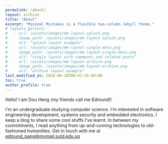 ```yaml
---
permalink: /about/
layout: archive
title: "About"
excerpt: "Minimal Mistakes is a flexible two-column Jekyll theme."
# layouts_gallery:
#   - url: /assets/images/mm-layout-splash.png
#     image_path: /assets/images/mm-layout-splash.png
#     alt: "splash layout example"
#   - url: /assets/images/mm-layout-single-meta.png
#     image_path: /assets/images/mm-layout-single-meta.png
#     alt: "single layout with comments and related posts"
#   - url: /assets/images/mm-layout-archive.png
#     image_path: /assets/images/mm-layout-archive.png
#     alt: "archive layout example"
last_modified_at: 2018-04-10T08:41:35-04:00
toc: true
author_profile: true
---
```


Hello! I am Dou Heng (my friends call me Edmund!)

I'm an undergraduate studying computer science. I'm interested in software engineering development, systems security and embedded electronics. I keep a blog to share some cool stuffs I've learnt. In between my commitments, I read anything from up-and-coming technologies to old-fashioned humanities. Get in touch with me at [edmund_pang@mymail.sutd.edu.sg](edmund_pang@mymail.sutd.edu.sg)

<!-- After work gets done, I may be found practicing music or running marathons. -->